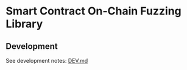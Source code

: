 # Smart Contract On-Chain Fuzzing Library

## Development

See development notes: [DEV.md](./DEV.md)
